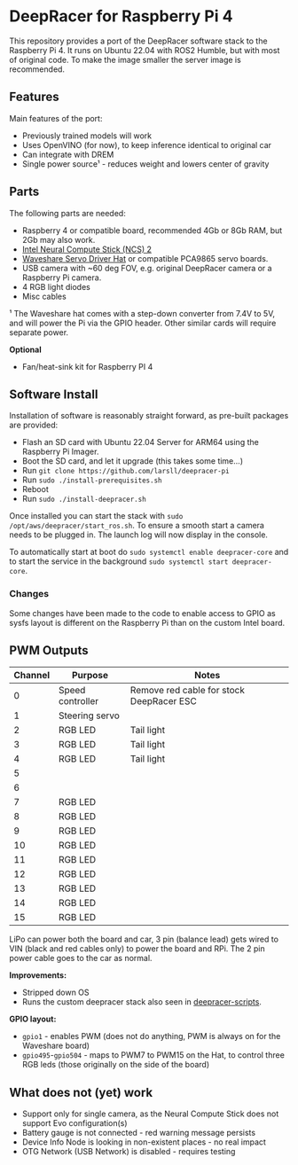 # DeepRacer for Raspberry Pi 4

This repository provides a port of the DeepRacer software stack to the Raspberry Pi 4. It runs
on Ubuntu 22.04 with ROS2 Humble, but with most of original code. To make the image smaller the server image is recommended.

## Features

Main features of the port:

- Previously trained models will work
- Uses OpenVINO (for now), to keep inference identical to original car
- Can integrate with DREM
- Single power source¹ - reduces weight and lowers center of gravity

## Parts

The following parts are needed:

- Raspberry 4 or compatible board, recommended 4Gb or 8Gb RAM, but 2Gb may also work.
- [Intel Neural Compute Stick (NCS) 2](https://www.intel.com/content/www/us/en/developer/articles/tool/neural-compute-stick.html)
- [Waveshare Servo Driver Hat](https://www.waveshare.com/product/raspberry-pi/hats/motors-relays/servo-driver-hat.htm) or compatible PCA9865 servo boards.
- USB camera with ~60 deg FOV, e.g. original DeepRacer camera or a Raspberry Pi camera.
- 4 RGB light diodes
- Misc cables

¹ The Waveshare hat comes with a step-down converter from 7.4V to 5V, and will power the Pi via the GPIO header. Other similar cards will require separate power.

**Optional**

- Fan/heat-sink kit for Raspberry PI 4

## Software Install

Installation of software is reasonably straight forward, as pre-built packages are provided:

- Flash an SD card with Ubuntu 22.04 Server for ARM64 using the Raspberry Pi Imager.
- Boot the SD card, and let it upgrade (this takes some time...)
- Run `git clone https://github.com/larsll/deepracer-pi`
- Run `sudo ./install-prerequisites.sh`
- Reboot
- Run `sudo ./install-deepracer.sh`

Once installed you can start the stack with `sudo /opt/aws/deepracer/start_ros.sh`. To ensure a smooth start a camera needs to be plugged in.
The launch log will now display in the console.

To automatically start at boot do `sudo systemctl enable deepracer-core` and to start the service in the background `sudo systemctl start deepracer-core`.

### Changes

Some changes have been made to the code to enable access to GPIO as sysfs layout is different on the Raspberry Pi than on the custom Intel board.

## PWM Outputs

| Channel | Purpose          | Notes                                    |
| ------- | ---------------- | ---------------------------------------- |
| 0       | Speed controller | Remove red cable for stock DeepRacer ESC |
| 1       | Steering servo   |
| 2       | RGB LED          | Tail light                               |
| 3       | RGB LED          | Tail light                               |
| 4       | RGB LED          | Tail light                               |
| 5       |
| 6       |
| 7       | RGB LED          |
| 8       | RGB LED          |
| 9       | RGB LED          |
| 10      | RGB LED          |
| 11      | RGB LED          |
| 12      | RGB LED          |
| 13      | RGB LED          |
| 14      | RGB LED          |
| 15      | RGB LED          |

LiPo can power both the board and car, 3 pin (balance lead) gets wired to VIN (black and red cables only) to power the board and RPi. The 2 pin power cable goes to the car as normal.

**Improvements:**

- Stripped down OS
- Runs the custom deepracer stack also seen in [deepracer-scripts](https://github.com/davidfsmith/deepracer-scripts).

**GPIO layout:**

- `gpio1` - enables PWM (does not do anything, PWM is always on for the Waveshare board)
- `gpio495`-`gpio504` - maps to PWM7 to PWM15 on the Hat, to control three RGB leds (those originally on the side of the board)

## What does not (yet) work

- Support only for single camera, as the Neural Compute Stick does not support Evo configuration(s)
- Battery gauge is not connected - red warning message persists
- Device Info Node is looking in non-existent places - no real impact
- OTG Network (USB Network) is disabled - requires testing
